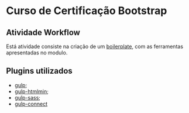 # Curso de Certificação Bootstrap

## Atividade Workflow

Está atividade consiste na criação de um [boilerplate](https://pt.stackoverflow.com/questions/10575/o-que-%C3%A9-boilerplate-code), com as ferramentas apresentadas no modulo.


## Plugins utilizados

* [gulp](https://www.npmjs.com/package/gulp);
* [gulp-htmlmin](https://www.npmjs.com/package/gulp-htmlmin);
* [gulp-sass](https://www.npmjs.com/package/gulp-sass);
* [gulp-connect](https://www.npmjs.com/package/gulp-connect)



